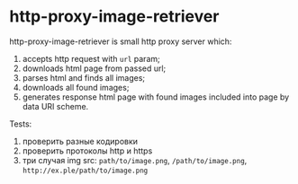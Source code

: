 
http-proxy-image-retriever
==========================

http-proxy-image-retriever is small http proxy server which:

1. accepts http request with `url` param;
2. downloads html page from passed url;
3. parses html and finds all images;
4. downloads all found images;
5. generates response html page with found images included into page by data URI scheme.

Tests:

1. проверить разные кодировки
2. проверить протоколы http и https
3. три случая img src: `path/to/image.png`, `/path/to/image.png`, `http://ex.ple/path/to/image.png`
